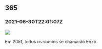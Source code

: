   

365
---

### 2021-06-30T22:01:07Z

![](https://bebiodicionario-com.s3.amazonaws.com/media/posts/202106/210401598_217590590221827_3433711572658428254_n_17876123897381450.jpg)

Em 2051, todos os somms se chamarão Enzo.

